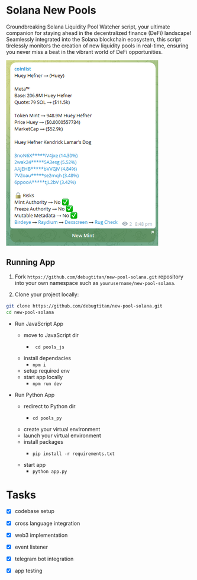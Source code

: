 # Solana New Pools

Groundbreaking Solana Liquidity Pool Watcher script, your ultimate companion for staying ahead in the decentralized finance (DeFi) landscape! Seamlessly integrated into the Solana blockchain ecosystem, this script tirelessly monitors the creation of new liquidity pools in real-time, ensuring you never miss a beat in the vibrant world of DeFi opportunities.

![Working Demo](image.png)
## Running App

1. Fork `https://github.com/debugtitan/new-pool-solana.git` repository into your own namespace such as `yourusername/new-pool-solana`.

2. Clone your project locally:

```bash
git clone https://github.com/debugtitan/new-pool-solana.git 
cd new-pool-solana
```

- Run JavaScript App
    - move to JavaScript dir
        -  ``` 
            cd pools_js 
            ```
    - install dependacies
        - ` npm i `
    - setup required env
    - start app locally
        - ` npm run dev `

- Run Python App
    - redirect to Python dir
        - ```
          cd pools_py
          ```
    - create your virtual environment
    - launch your virtual environment
    - install packages
        - ```
          pip install -r requirements.txt
          ```
    - start app
        - ` python app.py `


# Tasks
- [x] codebase setup
- [x] cross language integration
- [x] web3 implementation
- [x] event listener 
- [x] telegram bot integration
- [x] app testing

    
    
